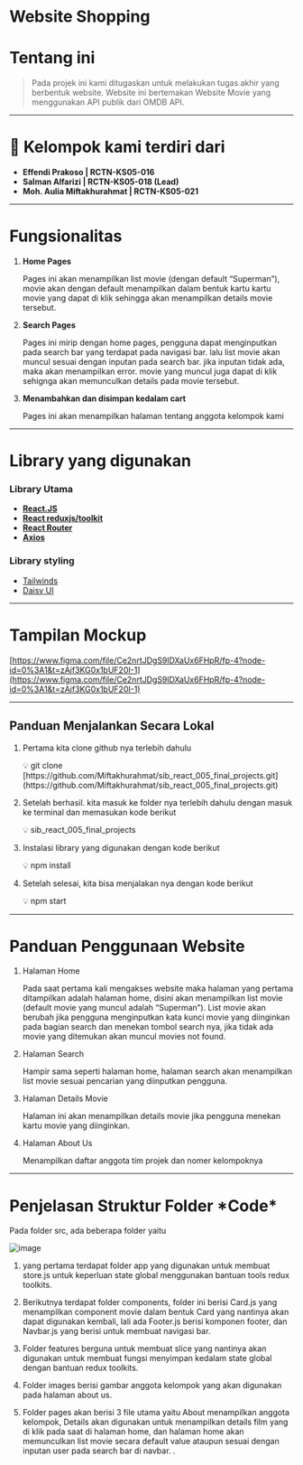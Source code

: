# Website Shopping

# Tentang ini

> Pada projek ini kami ditugaskan untuk melakukan tugas akhir yang berbentuk website. Website ini bertemakan Website Movie yang menggunakan API publik dari OMDB API.

---

# 👥 Kelompok kami terdiri dari

- **Effendi Prakoso | RCTN-KS05-016**
- **Salman Alfarizi | RCTN-KS05-018 (Lead)**
- **Moh. Aulia Miftakhurahmat | RCTN-KS05-021**

---

# Fungsionalitas

1. **Home Pages**

   Pages ini akan menampilkan list movie (dengan default “Superman”), movie akan dengan default menampilkan dalam bentuk kartu kartu movie yang dapat di klik sehingga akan menampilkan details movie tersebut.

2. **Search Pages**

   Pages ini mirip dengan home pages, pengguna dapat menginputkan pada search bar yang terdapat pada navigasi bar. lalu list movie akan muncul sesuai dengan inputan pada search bar. jika inputan tidak ada, maka akan menampilkan error. movie yang muncul juga dapat di klik sehignga akan memunculkan details pada movie tersebut.

3. **Menambahkan dan disimpan kedalam cart**

   Pages ini akan menampilkan halaman tentang anggota kelompok kami

---

# Library yang digunakan

### Library Utama

- [**React.JS**](https://reactjs.org/)
- [**React reduxjs/toolkit**](https://redux-toolkit.js.org/)
- [**React Router**](https://www.npmjs.com/package/react-router-dom)
- [**Axios**](https://chakra-ui.com/)

### Library styling

- [Tailwinds](https://tailwindcss.com/)
- [Daisy UI](https://daisyui.com/)

---

# Tampilan Mockup

[https://www.figma.com/file/Ce2nrtJDgS9lDXaUx6FHpR/fp-4?node-id=0%3A1&t=zAjf3KG0x1bUF20I-1](https://www.figma.com/file/Ce2nrtJDgS9lDXaUx6FHpR/fp-4?node-id=0%3A1&t=zAjf3KG0x1bUF20I-1)

---

## Panduan Menjalankan Secara Lokal

1. Pertama kita clone github nya terlebih dahulu

   <aside>
   💡 git clone [https://github.com/Miftakhurahmat/sib_react_005_final_projects.git](https://github.com/Miftakhurahmat/sib_react_005_final_projects.git)

   </aside>

2. Setelah berhasil. kita masuk ke folder nya terlebih dahulu dengan masuk ke terminal dan memasukan kode berikut

   <aside>
   💡 sib_react_005_final_projects

   </aside>

3. Instalasi library yang digunakan dengan kode berikut

   <aside>
   💡 npm install

   </aside>

4. Setelah selesai, kita bisa menjalakan nya dengan kode berikut

   <aside>
   💡 npm start

   </aside>

---

# Panduan Penggunaan Website

1. Halaman Home

   Pada saat pertama kali mengakses website maka halaman yang pertama ditampilkan adalah halaman home, disini akan menampilkan list movie (default movie yang muncul adalah “Superman”). List movie akan berubah jika pengguna menginputkan kata kunci movie yang diinginkan pada bagian search dan menekan tombol search nya, jika tidak ada movie yang ditemukan akan muncul movies not found.

2. Halaman Search

   Hampir sama seperti halaman home, halaman search akan menampilkan list movie sesuai pencarian yang diinputkan pengguna.

3. Halaman Details Movie

   Halaman ini akan menampilkan details movie jika pengguna menekan kartu movie yang diinginkan.

4. Halaman About Us

   Menampilkan daftar anggota tim projek dan nomer kelompoknya

---

# Penjelasan Struktur Folder **\***Code**\***

Pada folder src, ada beberapa folder yaitu

![image](https://forest-elephant-f34.notion.site/image/https%3A%2F%2Fs3-us-west-2.amazonaws.com%2Fsecure.notion-static.com%2F41fc6594-cc15-4b99-b676-9931bbfca38f%2FUntitled.png?id=e7f02c0e-2786-46ff-88f6-0792780c3150&table=block&spaceId=de47c32f-47ab-447d-a34b-d091f7f0c6c1&width=830&userId=&cache=v2)

1. yang pertama terdapat folder app yang digunakan untuk membuat store.js untuk keperluan state global menggunakan bantuan tools redux toolkits.

2. Berikutnya terdapat folder components, folder ini berisi Card.js yang menampilkan component movie dalam bentuk Card yang nantinya akan dapat digunakan kembali, lali ada Footer.js berisi komponen footer, dan Navbar.js yang berisi untuk membuat navigasi bar.

3. Folder features berguna untuk membuat slice yang nantinya akan digunakan untuk membuat fungsi menyimpan kedalam state global dengan bantuan redux toolkits.

4. Folder images berisi gambar anggota kelompok yang akan digunakan pada halaman about us.

5. Folder pages akan berisi 3 file utama yaitu About menampilkan anggota kelompok, Details akan digunakan untuk menampilkan details film yang di klik pada saat di halaman home, dan halaman home akan memunculkan list movie secara default value ataupun sesuai dengan inputan user pada search bar di navbar. .
